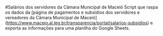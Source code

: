 #Salários dos servidores da Câmara Municipal de Maceió
Script que raspa os dados da [página de pagamentos e subsídios dos servidores e vereadores da Câmara Municipal de Maceió] (https://www.maceio.al.leg.br/transparencia/portal/salarios-subsidios) e exporta as informações para uma planilha do Google Sheets.

